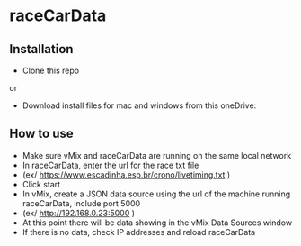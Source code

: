 # raceCarData

## Installation

- Clone this repo

or

- Download install files for mac and windows from this oneDrive:

## How to use

- Make sure vMix and raceCarData are running on the same local network
- In raceCarData, enter the url for the race txt file
- (ex/ https://www.escadinha.esp.br/crono/livetiming.txt )
- Click start
- In vMix, create a JSON data source using the url of the machine running raceCarData, include port 5000
- (ex/ http://192.168.0.23:5000 )
- At this point there will be data showing in the vMix Data Sources window
- If there is no data, check IP addresses and reload raceCarData
